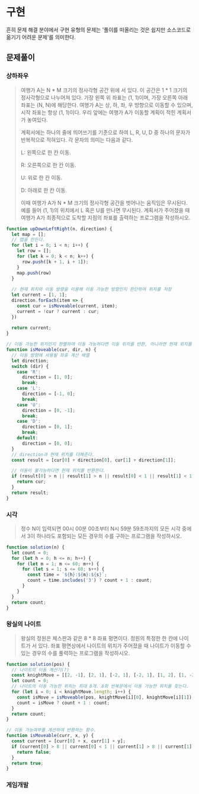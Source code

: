 # 구현

흔히 문제 해결 분야에서 구현 유형의 문제는 '풀이를 떠올리는 것은 쉽지만 소스코드로 옮기기 어려운 문제'를 의미한다.

## 문제풀이

### 상하좌우

> 여행가 A는 N * M 크기의 정사각형 공간 위에 서 있다. 이 공간은 1 * 1 크기의 정사각형으로 나누어져 있다. 가장 왼쪽 위 좌표는 (1, 1)이며, 가장 오른쪽 아래 좌표는 (N, N)에 해당한다. 여행가 A는 상, 하, 좌, 우 방향으로 이동할 수 있으며, 시작 좌표는 항상 (1, 1)이다. 우리 앞에는 여행가 A가 이동할 계획이 적힌 계획서가 놓여있다.
>
> 계획서에는 하나의 줄에 띄어쓰기를 기준으로 하여 L, R, U, D 중 하나의 문자가 반복적으로 적혀있다. 각 문자의 의미는 다음과 같다.
>
> L: 왼쪽으로 한 칸 이동.
>
> R: 오른쪽으로 한 칸 이동.
>
> U: 위로 한 칸 이동.
>
> D: 아래로 한 칸 이동.
>
> 이때 여행가 A가 N * M 크기의 정사각형 공간을 벗어나는 움직임은 무시된다. 예를 들어 (1, 1)의 위치에서 L 혹은 U를 만나면 무시된다. 계획서가 주어졌을 때 여행가 A가 최종적으로 도착할 지점의 좌표를 출력하는 프로그램을 작성하시오.

```javascript
function upDownLeftRight(n, direction) {
  let map = [];
  // 맵을 만든다.
  for (let i = 0; i < n; i++) {
    let row = [];
    for (let k = 0; k < n; k++) {
      row.push([k + 1, i + 1]);
    }
    map.push(row)
  }
  
  // 현재 위치와 이동 방향을 이용해 이동 가능한 방향인지 판단하여 위치를 저장
  let current = [1, 1];
  direction.forEach(item => {
    const cur = isMoveable(current, item);
    current = !cur ? current : cur;
  })
  
  return current;
}

// 이동 가능한 위치인지 판별하여 이동 가능하다면 이동 위치를 반환, 아니라면 현재 위치를 반환한다.
function isMoveable(cur, dir, n) {
  // 이동 방향에 사용될 좌표 계산 배열
  let direction;
  switch (dir) {
    case 'R':
      direction = [1, 0];
      break;
    case 'L':
      direction = [-1, 0];
      break;
    case 'U':
      direction = [0, -1];
      break;
    case 'D':
      direction = [0, 1];
      break;
    default:
      direction = [0, 0];
  }
  // direction과 현재 위치를 더해준다.
  const result = [cur[0] + direction[0], cur[1] + direction[1]];

  // 이동이 불가능하다면 현재 위치를 반환한다.
  if (result[0] > n || result[1] > n || result[0] < 1 || result[1] < 1) {
    return cur;
  }
  return result;
}
```

### 시각

> 정수 N이 입력되면 00시 00분 00초부터 N시 59분 59초까지의 모든 시각 중에서 3이 하나라도 포함되는 모든 경우의 수를 구하는 프로그램을 작성하시오.

```javascript
function solution(n) {
  let count = 0;
  for (let h = 0; h <= n; h++) {
    for (let m = 1; m <= 60; m++) {
      for (let s = 1; s <= 60; s++) {
        const time = `${h}:${m}:${s}`;
        count = time.includes('3') ? count + 1 : count;
      }
    }
  }
  return count;
}
```

### 왕실의 나이트
> 왕실의 정원은 체스판과 같은 8 * 8 좌표 평면이다. 정원의 특정한 한 칸에 나이트가 서 있다. 좌표 평면상에서 나이트의 위치가 주어졌을 때 나이트가 이동할 수 있는 경우의 수를 풀력하는 프로그램을 작성하시오.

```javascript
function solution(pos) {
  // 나이트의 이동 계산기(?)
  const knightMove = [[2, -1], [2, 1], [-2, 1], [-2, 1], [1, 2], [1, -2], [-1, 2], [1, -2]];
  let count = 0;
  // 나이트의 이동 가능한 위치는 최대 8개. 8회 반복문에서 이동 가능한 위치를 찾는다.
  for (let i = 0; i < knightMove.length; i++) {
    const isMove = isMoveable(pos, knightMove[i][0], knightMove[i][1]);
    count = isMove ? count + 1 : count;
  }
  return count;
}

// 이동 가능여부를 계산하여 반환하는 함수.
function isMoveable(curr, x, y) {
  const current = [curr[0] + x, curr[1] + y];
  if (current[0] > 8 || current[0] < 1 || current[1] > 8 || current[1] < 1) {
    return false;
  }
  return true;
}
```

### 게임개발
